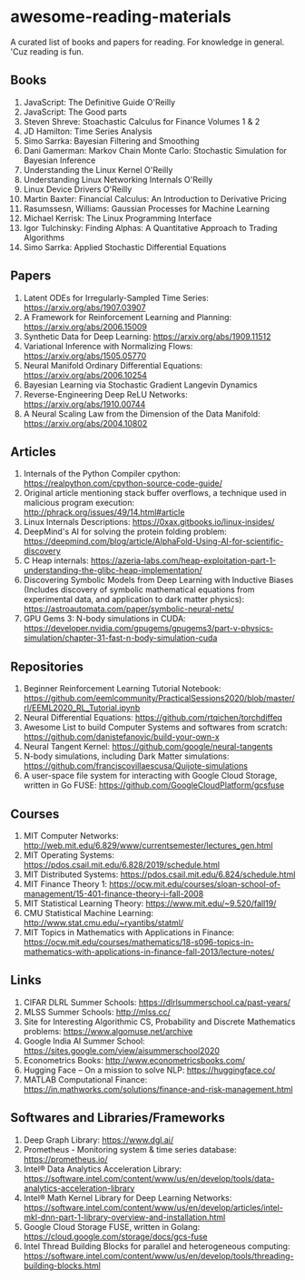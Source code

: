 # awesome-reading-materials
A curated list of books and papers for reading. For knowledge in general. 'Cuz reading is fun.

## Books

1. JavaScript: The Definitive Guide O'Reilly
2. JavaScript: The Good parts
3. Steven Shreve: Stoachastic Calculus for Finance Volumes 1 & 2
4. JD Hamilton: Time Series Analysis
5. Simo Sarrka: Bayesian Filtering and Smoothing
6. Dani Gamerman: Markov Chain Monte Carlo: Stochastic Simulation for Bayesian Inference
7. Understanding the Linux Kernel O'Reilly
8. Understanding Linux Networking Internals O'Reilly
9. Linux Device Drivers O'Reilly
10. Martin Baxter: Financial Calculus: An Introduction to Derivative Pricing
11. Rasumssesn, Williams: Gaussian Processes for Machine Learning
12. Michael Kerrisk: The Linux Programming Interface
13. Igor Tulchinsky: Finding Alphas: A Quantitative Approach to Trading Algorithms
14. Simo Sarrka: Applied Stochastic Differential Equations

## Papers

1. Latent ODEs for Irregularly-Sampled Time Series: https://arxiv.org/abs/1907.03907
2. A Framework for Reinforcement Learning and Planning: https://arxiv.org/abs/2006.15009
3. Synthetic Data for Deep Learning: https://arxiv.org/abs/1909.11512
4. Variational Inference with Normalizing Flows: https://arxiv.org/abs/1505.05770
5. Neural Manifold Ordinary Differential Equations: https://arxiv.org/abs/2006.10254
6. Bayesian Learning via Stochastic Gradient Langevin Dynamics
7. Reverse-Engineering Deep ReLU Networks: https://arxiv.org/abs/1910.00744
8. A Neural Scaling Law from the Dimension of the Data Manifold: https://arxiv.org/abs/2004.10802


## Articles

1. Internals of the Python Compiler cpython: https://realpython.com/cpython-source-code-guide/
2. Original article mentioning stack buffer overflows, a technique used in malicious program execution: http://phrack.org/issues/49/14.html#article
3. Linux Internals Descriptions: https://0xax.gitbooks.io/linux-insides/
4. DeepMind's AI for solving the protein folding problem: https://deepmind.com/blog/article/AlphaFold-Using-AI-for-scientific-discovery
5. C Heap internals: https://azeria-labs.com/heap-exploitation-part-1-understanding-the-glibc-heap-implementation/
6. Discovering Symbolic Models from Deep Learning with Inductive Biases (Includes discovery of symbolic mathematical equations from experimental data, and application to dark matter physics): https://astroautomata.com/paper/symbolic-neural-nets/
7. GPU Gems 3: N-body simulations in CUDA: https://developer.nvidia.com/gpugems/gpugems3/part-v-physics-simulation/chapter-31-fast-n-body-simulation-cuda

## Repositories

1. Beginner Reinforcement Learning Tutorial Notebook: https://github.com/eemlcommunity/PracticalSessions2020/blob/master/rl/EEML2020_RL_Tutorial.ipynb
2. Neural Differential Equations: https://github.com/rtqichen/torchdiffeq
3. Awesome List to build Computer Systems and softwares from scratch: https://github.com/danistefanovic/build-your-own-x
4. Neural Tangent Kernel: https://github.com/google/neural-tangents
5. N-body simulations, including Dark Matter simulations: https://github.com/franciscovillaescusa/Quijote-simulations
6. A user-space file system for interacting with Google Cloud Storage, written in Go FUSE: https://github.com/GoogleCloudPlatform/gcsfuse

## Courses

1. MIT Computer Networks: http://web.mit.edu/6.829/www/currentsemester/lectures_gen.html
2. MIT Operating Systems: https://pdos.csail.mit.edu/6.828/2019/schedule.html
3. MIT Distributed Systems: https://pdos.csail.mit.edu/6.824/schedule.html
4. MIT Finance Theory 1: https://ocw.mit.edu/courses/sloan-school-of-management/15-401-finance-theory-i-fall-2008
5. MIT Statistical Learning Theory: https://www.mit.edu/~9.520/fall19/
6. CMU Statistical Machine Learning: http://www.stat.cmu.edu/~ryantibs/statml/
7. MIT Topics in Mathematics with Applications in Finance: https://ocw.mit.edu/courses/mathematics/18-s096-topics-in-mathematics-with-applications-in-finance-fall-2013/lecture-notes/

## Links

1. CIFAR DLRL Summer Schools: https://dlrlsummerschool.ca/past-years/
2. MLSS Summer Schools: http://mlss.cc/
3. Site for Interesting Algorithmic CS, Probability and Discrete Mathematics problems: https://www.algomuse.net/archive
4. Google India AI Summer School: https://sites.google.com/view/aisummerschool2020
5. Econometrics Books: http://www.econometricsbooks.com/
6. Hugging Face – On a mission to solve NLP: https://huggingface.co/
7. MATLAB Computational Finance: https://in.mathworks.com/solutions/finance-and-risk-management.html

## Softwares and Libraries/Frameworks

1. Deep Graph Library: https://www.dgl.ai/
2. Prometheus - Monitoring system & time series database: https://prometheus.io/
3. Intel® Data Analytics Acceleration Library: https://software.intel.com/content/www/us/en/develop/tools/data-analytics-acceleration-library
4. Intel® Math Kernel Library for Deep Learning Networks: https://software.intel.com/content/www/us/en/develop/articles/intel-mkl-dnn-part-1-library-overview-and-installation.html
5. Google Cloud Storage FUSE, written in Golang: https://cloud.google.com/storage/docs/gcs-fuse
6. Intel Thread Building Blocks for parallel and heterogeneous computing: https://software.intel.com/content/www/us/en/develop/tools/threading-building-blocks.html

